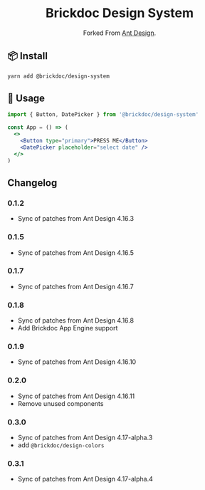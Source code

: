 <h1 align="center">Brickdoc Design System</h1>

<div align="center">
Forked From <a href="https://ant.design/" target="_blank">Ant Design</a>.
</div>

## 📦 Install

```bash
yarn add @brickdoc/design-system
```

## 🔨 Usage

```jsx
import { Button, DatePicker } from '@brickdoc/design-system'

const App = () => (
  <>
    <Button type="primary">PRESS ME</Button>
    <DatePicker placeholder="select date" />
  </>
)
```

## Changelog

### 0.1.2

- Sync of patches from Ant Design 4.16.3

### 0.1.5

- Sync of patches from Ant Design 4.16.5

### 0.1.7

- Sync of patches from Ant Design 4.16.7

### 0.1.8

- Sync of patches from Ant Design 4.16.8
- Add Brickdoc App Engine support

### 0.1.9

- Sync of patches from Ant Design 4.16.10

### 0.2.0

- Sync of patches from Ant Design 4.16.11
- Remove unused components

### 0.3.0

- Sync of patches from Ant Design 4.17-alpha.3
- add `@brickdoc/design-colors`

### 0.3.1

- Sync of patches from Ant Design 4.17-alpha.4
